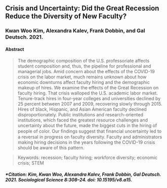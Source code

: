 ## Crisis and Uncertainty: Did the Great Recession Reduce the Diversity of New Faculty?
### Kwan Woo Kim, Alexandra Kalev, Frank Dobbin, and Gal Deutsch. 2021. 
#### Abstract
>The demographic composition of the U.S. professoriate affects student composition and, thus, the pipeline for professional and managerial jobs. Amid concern about the effects of the COVID-19 crisis on the labor market, much remains unknown about how economic downturns affect faculty hiring and the demographic makeup of hires. We examine the effects of the Great Recession on faculty hiring. That crisis walloped the U.S. academic labor market. Tenure-track hires in four-year colleges and universities declined by 25 percent between 2007 and 2009, recovering slowly through 2015. Hires of black, Hispanic, and Asian American faculty declined disproportionately. Public institutions and research-oriented institutions, which faced the greatest resource challenges and uncertainty about the future, made the biggest cuts in the hiring of people of color. Our ﬁndings suggest that ﬁnancial uncertainty led to a reversal in progress on faculty diversity. Faculty and administrators making hiring decisions in the years following the COVID-19 crisis should be aware of this pattern.

>Keywords: recession; faculty hiring; workforce diversity; economic crisis; STEM
##### *Citation: Kim, Kwan Woo, Alexandra Kalev, Frank Dobbin, Gal Deutsch. 2021. _Sociological Science_ 8:308–24. doi: 10.15195/v8.a15.
